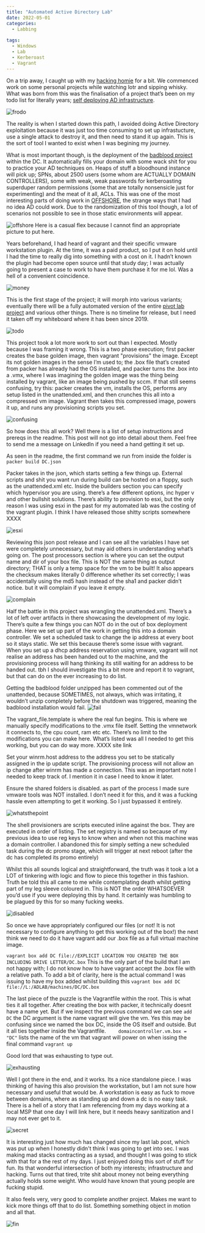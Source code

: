 ```yaml
---
title: "Automated Active Directory Lab"
date: 2022-05-01
categories:
  - Labbing
  
tags:
  - Windows
  - Lab
  - Kerberoast
  - Vagrant
---
```


On a trip away, I caught up with my [hacking homie](https://kymb0.github.io/) for a bit. We commenced work on some personal projects while watching lotr and sipping whisky. What was born from this was the finalisation of a project that’s been on my todo list for literally years; [self deploying AD infrastructure](https://github.com/onecloudemoji/ADLAB).

![frodo](/assets/images/vagrant/it_is_done.png)

The reality is when I started down this path, I avoided doing Active Directory exploitation because it was just too time consuming to set up infrastucture, use a single attack to destroy it, and then need to stand it up again. This is the sort of tool I wanted to exist when I was begining my journey. 

What is most important though, is the deployment of the [badblood project](https://github.com/davidprowe/BadBlood) within the DC. It automatically fills your domain with some wack shit for you to practice your AD techniques on. Heaps of stuff a bloodhound instance will pick up; SPNs, about 2500 users (some whom are ACTUALLY DOMAIN CONTROLLERS), some with weak, weak passwords for kerberoasting superduper random permissions (some that are totally nonsensicle just for experimenting) and the meat of it all, ACLs. This was one of the most interesting parts of doing work in [OFFSHORE](https://www.hackthebox.com/hacker/pro-labs), the strange ways that I had no idea AD could work. Due to the randomization of this tool though, a lot of scenarios not possible to see in those static environments will appear.

![offshore](/assets/images/vagrant/offshore.png)
Here is a casual flex because I cannot find an appropriate picture to put here.

Years beforehand, I had heard of vagrant and their specific vmware workstation plugin. At the time, it was a paid product, so I put it on hold until I had the time to really dig into something with a cost on it. I hadn’t known the plugin had become open source until that study day; I was actually going to present a case to work to have them purchase it for me lol. Was a hell of a convenient coincidence.

![money](/assets/images/vagrant/money.png)

This is the first stage of the project; it will morph into various variants; eventually there will be a fully automated version of the entire [pivot lab project](https://onecloudemoji.github.io/labbing/pivoting-and-kerberoast-lab-setup/) and various other things. There is no timeline for release, but I need it taken off my whiteboard where it has been since 2019.

![todo](/assets/images/vagrant/todo.png)

This project took a lot more work to sort out than I expected. Mostly because I was framing it wrong. This is a two phase execution; first packer creates the base golden image, then vagrant "provisions" the image. Except its not golden images in the sense I’m used to; the .box file that’s created from packer has already had the OS installed, and packer turns the .box into a .vmx, where I was imagining the golden image was the thing being installed by vagrant, like an image being pushed by sccm. If that still seems confusing, try this: packer creates the vm, installs the OS, performs any setup listed in the unattended.xml, and then crunches this all into a compressed vm image. Vagrant then takes this compressed image, powers it up, and runs any provisioning scripts you set. 

![confusing](/assets/images/vagrant/confusing.png)

So how does this all work? Well there is a list of setup instructions and prereqs in the readme. This post will not go into detail about them. Feel free to send me a message on LinkedIn if you need a hand getting it set up.

As seen in the readme, the first command we run from inside the folder is ````packer build DC.json````

Packer takes in the json, which starts setting a few things up. External scripts and shit you want run during build can be hosted on a floppy, such as the unattended.xml etc. Inside the builders section you can specify which hypervisor you are using. there’s a few different options, inc hyper v and other bullshit solutions. There’s ability to provision to esxi, but the only reason I was using esxi in the past for my automated lab was the costing of the vagrant plugin. I think I have released those shitty scripts somewhere XXXX

![esxi](/assets/images/vagrant/esxi.jpg)

Reviewing this json post release and I can see all the variables I have set were completely unnecessary, but may aid others in understanding what’s going on. The post processors section is where you can set the output name and dir of your box file. This is NOT the same thing as output directory; THAT is only a temp space for the vm to be built! It also appears the checksum makes literally 0 difference whether its set correctly; I was accidentally using the md5 hash instead of the sha1 and packer didn’t notice. but it will complain if you leave it empty.

![complain](/assets/images/vagrant/complain.png)

Half the battle in this project was wrangling the unattended.xml. There’s a lot of left over artifacts in there showcasing the development of my logic. There’s quite a few things you can NOT do in the out of box deployment phase. Here we set up part of the work in getting this into a domain controller. We set a scheduled task to change the ip address at every boot so it stays static. We set this because there’s some issue with vagrant. When you set up a dhcp address reservation using vmware, vagrant will not realise an address has been handed out to the machine, and the provisioning process will hang thinking its still waiting for an address to be handed out. tbh I should investigate this a bit more and report it to vagrant, but that can do on the ever increasing to do list.

Getting the badblood folder unzipped has been commented out of the unattended, because SOMETIMES, not always, which was irritating, it wouldn’t unzip completely before the shutdown was triggered, meaning the badblood installation would fail. 
![fail](/assets/images/vagrant/want_to_fail.png)

The vagrant_file.template is where the real fun begins. This is where we manually specify modifications to the .vmx file itself. Setting the vmnetwork it connects to, the cpu count, ram etc etc. There’s no limit to the modifications you can make here. What’s listed was all I needed to get this working, but you can do way more. XXXX site link

Set your winrm.host address to the address you set to be statically assigned in the ip update script. The provisioning process will not allow an ip change after winrm has made a connection. This was an important note I needed to keep track of. I mention it in case I need to know it later.

Ensure the shared folders is disabled. as part of the process I made sure vmware tools was NOT installed. I don’t need it for this, and it was a fucking hassle even attempting to get it working. So I just bypassed it entirely.

![whatsthepoint](/assets/images/vagrant/whatsthepoint.png)

The shell provisioners are scripts executed inline against the box. They are executed in order of listing. The set registry is named so because of my previous idea to use reg keys to know when and when not this machine was a domain controller. I abandoned this for simply setting a new scheduled task during the dc promo stage, which will trigger at next reboot (after the dc has completed its promo entirely)

Whilst this all sounds logical and straightforward, the truth was it took a lot a LOT of tinkering with logic and flow to piece this together in this fashion. Truth be told this all came to me while contemplating death whilst getting part of my leg sleeve coloured in. This is NOT the order WHATSOEVER you’d use if you were deploying this by hand. It certainly was humbling to be plagued by this for so many fucking weeks.

![disabled](/assets/images/vagrant/disabled.png)

So once we have appropriately configured our files (or not! It is not necessary to configure anything to get this working out of the box!) the next think we need to do it have vagrant add our .box file as a full virtual machine image. 

````vagrant box add DC file://EXPLICIT LOCATION YOU CREATED THE BOX INCLUDING DRIVE LETTER/DC.box````
This is the only part of the build that I am not happy with; I do not know how to have vagrant accept the .box file with a relative path. To add a bit of clarity, here is the actual command I was issuing to have my box added whilst building this ````vagrant box add DC file://L:/ADLAB/machines/DC/DC.box````

The last piece of the puzzle is the Vagrantfile within the root. This is what ties it all together. After creating the box with packer, it technically doesnt have a name yet. But if we inspect the previous command we can see ````add DC```` the DC argument is the name vagrant will give the vm. Yes this may be confusing since we named the box DC, inside the OS itself and outside. But it all ties together inside the Vagrantfile. ````    domaincontroller.vm.box = "DC"```` lists the name of the vm that vagrant will power on when issing the final command ````vagrant up````

Good lord that was exhausting to type out.

![exhausting](/assets/images/vagrant/exhausting.png)

Well I got there in the end, and it works. Its a nice standalone piece. I was thinking of having this also provision the workstation, but I am not sure how necessary and useful that would be. A workstation is easy as fuck to move between domains, where as standing up and down a dc is no easy task. There is a hell of a story that I am referencing from my days working at a local MSP that one day I will link here, but it needs heavy sanitization and I may not ever get to it.

![secret](/assets/images/vagrant/topsecret.png)

It is interesting just how much has changed since my last lab post, which was put up when I honestly didn't think I was going to get into sec. I was making mad stacks contracting as a sysad, and thought I was going to stick with that for a the rest of my days. I just enjoyed doing this sort of stuff for fun. Its that wonderful intersection of both my interests; infrastructure and hacking. Turns out that tired, trite shit about money not being everything actually holds some weight. Who would have known that young people are fucking stupid.

It also feels very, very good to complete another project. Makes me want to kick more things off that to do list. Something something object in motion and all that. 

![fin](/assets/images/vagrant/fin.png)

